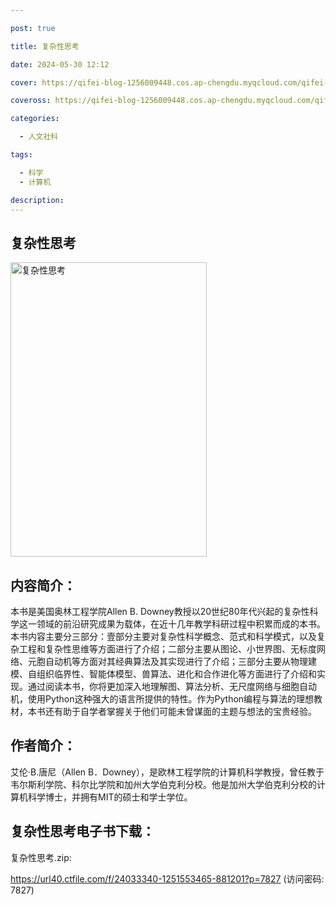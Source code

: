 ```yaml
---

post: true

title: 复杂性思考

date: 2024-05-30 12:12

cover: https://qifei-blog-1256009448.cos.ap-chengdu.myqcloud.com/qifei-blog/s33659233.jpg

coveross: https://qifei-blog-1256009448.cos.ap-chengdu.myqcloud.com/qifei-blog/s33659233.jpg

categories:

  - 人文社科

tags:

  - 科学
  - 计算机

description:
---
```


## 复杂性思考

<img alt="复杂性思考" class="aligncenter loading" data-was-processed="true" decoding="async" fetchpriority="high" height="471" src="https://qifei-blog-1256009448.cos.ap-chengdu.myqcloud.com/qifei-blog/s33659233.jpg" style="cursor: zoom-in;" width="314"/>

## 内容简介：

本书是美国奥林工程学院Allen B. Downey教授以20世纪80年代兴起的复杂性科学这一领域的前沿研究成果为载体，在近十几年教学科研过程中积累而成的本书。本书内容主要分三部分：壹部分主要对复杂性科学概念、范式和科学模式，以及复杂工程和复杂性思维等方面进行了介绍；二部分主要从图论、小世界图、无标度网络、元胞自动机等方面对其经典算法及其实现进行了介绍；三部分主要从物理建模、自组织临界性、智能体模型、兽算法、进化和合作进化等方面进行了介绍和实现。通过阅读本书，你将更加深入地理解图、算法分析、无尺度网络与细胞自动机，使用Python这种强大的语言所提供的特性。作为Python编程与算法的理想教材，本书还有助于自学者掌握关于他们可能未曾谋面的主题与想法的宝贵经验。

## 作者简介：

艾伦·B.唐尼（Allen B．Downey），是欧林工程学院的计算机科学教授，曾任教于韦尔斯利学院、科尔比学院和加州大学伯克利分校。他是加州大学伯克利分校的计算机科学博士，并拥有MIT的硕士和学士学位。

## 复杂性思考电子书下载：

复杂性思考.zip: 

https://url40.ctfile.com/f/24033340-1251553465-881201?p=7827 (访问密码: 7827)
